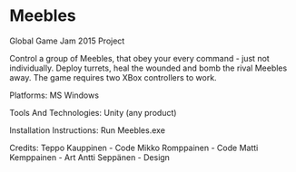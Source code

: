 # Meebles
Global Game Jam 2015 Project

Control a group of Meebles, that obey your every command - just not individually. Deploy turrets, heal the wounded and bomb the rival Meebles away.
The game requires two XBox controllers to work.

Platforms: 
MS Windows

Tools And Technologies: 
Unity (any product)

Installation Instructions: 
Run Meebles.exe

Credits: 
Teppo Kauppinen - Code
Mikko Romppainen - Code
Matti Kemppainen - Art
Antti Seppänen - Design
